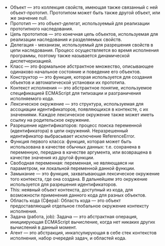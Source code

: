 * Объект — это коллекция свойств, имеющая также связанный с ней объект-прототип. Прототипом может быть также другой объект, или же значение null.
* Прототип — это объект-делегат, используемый для реализации прототипного наследования.
* Цепь прототипов — это конечная цепь объектов, используемая для реализации наследования и разделяемых свойств.
* Делегация - механизм, используемый для разрешения свойств в цепи наследования. Процесс осуществляется во время исполнения программы, поэтому также называется динамической диспетчеризацией.
* Класс — это формальное абстрактное множество, описывающее одинаково начальное состояние и поведение его объектов.
* Конструктор — это функция, которая используется для создания объектов и автоматической установки их прототипа.
* Контекст исполнения — это абстрактное понятие, используемое спецификацией ECMAScript для типизации и разграничения исполняемого кода.
* Лексическое окружение — это структура, используемая для ассоциации идентификаторов, появляющихся в контексте, с их значениями. Каждое лексическое окружение также может иметь ссылку на родительское окружение.
* Разрешение идентификаторов: процесс поиска переменной (идентификатора) в цепи окружений. Неразрешенный идентификатор выбрасывает исключение ReferenceError.
* Функция первого класса: функция, которая может быть использована в качестве обычных данных: т.е. сохранена в переменную, передана в качестве аргумента, или возвращена в качестве значения из другой функции.
* Свободная переменная: переменная, не являющаяся ни параметром, ни локальной переменной данной функции.
* Замыкание — это функция, захватывающая лексическое окружение того контекста, где она создана. В дальнейшем это окружение используется для разрешения идентификаторов.
* This: неявный объект контекста, доступный из кода, для возможности применения данного кода для разных объектов.
* Область кода (Сфера): Область кода — это объект предоставляющий отдельное глобальное окружение контексту исполнения.
* Задача (работа, job): Задача — это абстрактная операция, инициирующая ECMAScript вычисление, когда нет никаких других вычислений в данный момент.
* Агент — это абстракция, инкапсулирующая в себе стек контекстов исполнения, набор очередей задач, и областей кода.